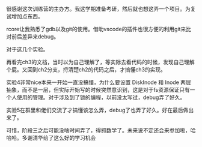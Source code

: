 很感谢这次训练营的主办方。我这学期准备考研，然后就也想这弄一个项目。为复试增加点东西。

rcore让我熟悉了gdb以及git的使用。借助vscode的插件也很方便的利用git来比对前后差异来debug。

对于这几个实验。

再看完ch3的文档，当时以为自己理解了，等实际去看代码的时候，发现自己理解个屁。又回到ch2分支，捋清楚ch2的代码之后，才搞懂ch3的实现。

实验4非常nice本来一开始一直没搞懂，为什么要设置 DiskInode 和 Inode 两层抽象，而不是一层，但实际开始写的时候突然意识到，这是对于fs资源保证只有一个人使用的管理。对于涉及到了锁的编程，以前没太写过，debug弄了好久。

实验5在群里和佬们交流了才搞懂该怎么弄，debug了也弄了好久。好在最后做出来了。

可惜，阶段三之后可能没啥时间弄了，得抓数学了。未来说不定还会来参加啦，哈哈哈。多谢清华给了这么好的学习机会